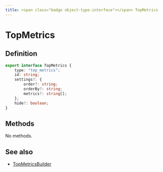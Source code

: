 ```yaml
---
title: <span class="badge object-type-interface"></span> TopMetrics
---
```

# <span class="badge object-type-interface"></span> TopMetrics

## Definition

```typescript
export interface TopMetrics {
	type: "top_metrics";
	id: string;
	settings?: {
		order?: string;
		orderBy?: string;
		metrics?: string[];
	};
	hide?: boolean;
}

```
## Methods

No methods.
## See also

 * <span class="badge builder"></span> [TopMetricsBuilder](./builder-TopMetricsBuilder.md)
